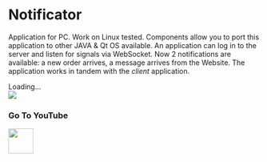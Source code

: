 Notificator
===

Application for PC.
Work on Linux tested.
Components allow you to port this application to other JAVA & Qt OS available.
An application can log in to the server and listen for signals via WebSocket.
Now 2 notifications are available: a new order arrives, a message arrives from the Website.
The application works in tandem with the *client* application.

<div style="max-width: 680px;">
    <div class="PrettyImage">
        <div class="PrettyImageLoading">Loading...</div>
        <div class="PrettyImage">
            <img src="/km-shop/images/pc-preview.png">
        </div>
    </div>
</div>


### Go To YouTube

<a target="_blank" href="https://youtu.be/Mk1VtxWvy9s">
    <img src="/km-shop/images/btn_youtube.gif" style="height: 50px;">
</a>